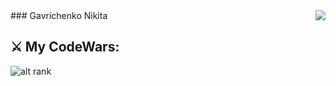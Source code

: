 <img align="right" src="https://github-readme-stats.vercel.app/api?username=Hikkrir&count_private=true&show_icons=true&theme=tokyonight&hide_border=true" />
### Gavrichenko Nikita

## ⚔ My CodeWars: ##
![alt rank](https://www.codewars.com/users/Hikkrir/badges/large)
